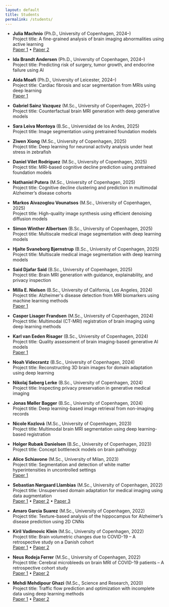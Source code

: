 ```yaml
---
layout: default
title: Students
permalink: /students/
---
```


- **Julia Machnio** (Ph.D., University of Copenhagen, 2024–)  
  Project title: A fine-grained analysis of brain imaging abnormalities using active learning  
  [Paper 1](https://openreview.net/pdf?id=ea0YJaJShO) • [Paper 2](https://arxiv.org/abs/2506.22041)  

- **Ida Brandt Andersen** (Ph.D., University of Copenhagen, 2024–)  
  Project title: Predicting risk of surgery, tumor growth, and endocrine failure using AI  

- **Aida Moafi** (Ph.D., University of Leicester, 2024–)  
  Project title: Cardiac fibrosis and scar segmentation from MRIs using deep learning  
  [Paper 1](https://arxiv.org/abs/2506.21151)  

- **Gabriel Sainz Vazquez** (M.Sc., University of Copenhagen, 2025–)  
  Project title: Counterfactual brain MRI generation with deep generative models  

- **Sara Leiva Montoya** (B.Sc., Universidad de los Andes, 2025)  
  Project title: Image segmentation using pretrained foundation models  

- **Ziwen Xiong** (M.Sc., University of Copenhagen, 2025)  
  Project title: Deep learning for neuronal activity analysis under heat stress in zebrafish  

- **Daniel Vilet Rodríguez** (M.Sc., University of Copenhagen, 2025)  
  Project title: MRI-based cognitive decline prediction using pretrained foundation models  

- **Nathaniel Putera** (M.Sc., University of Copenhagen, 2025)  
  Project title: Cognitive decline clustering and prediction in multimodal Alzheimer’s disease cohorts  

- **Markos Aivazoglou Vounatsos** (M.Sc., University of Copenhagen, 2025)  
  Project title: High-quality image synthesis using efficient denoising diffusion models  

- **Simon Winther Albertsen** (B.Sc., University of Copenhagen, 2025)  
  Project title: Multiscale medical image segmentation with deep learning models  

- **Hjalte Svaneborg Bjørnstrup** (B.Sc., University of Copenhagen, 2025)  
  Project title: Multiscale medical image segmentation with deep learning models  

- **Said Djafar Said** (B.Sc., University of Copenhagen, 2025)  
  Project title: Brain MRI generation with guidance, explainability, and privacy inspection  

- **Milla E. Nielsen** (B.Sc., University of California, Los Angeles, 2024)  
  Project title: Alzheimer's disease detection from MRI biomarkers using machine learning methods  
  [Paper 1](https://doi.org/10.1117/12.3046952)  

- **Casper Lisager Frandsen** (M.Sc., University of Copenhagen, 2024)  
  Project title: Multimodal (CT-MRI) registration of brain imaging using deep learning methods

- **Karl van Eeden Risager** (B.Sc., University of Copenhagen, 2024)  
  Project title: Quality assessment of brain imaging-based generative AI models  
  [Paper 1](https://doi.org/10.1007/978-3-031-72744-3_19)  

- **Noah Videcrantz** (B.Sc., University of Copenhagen, 2024)  
  Project title: Reconstructing 3D brain images for domain adaptation using deep learning  

- **Nikolaj Søberg Lerke** (B.Sc., University of Copenhagen, 2024)  
  Project title: Inspecting privacy preservation in generative medical imaging  

- **Jonas Møller Bagger** (B.Sc., University of Copenhagen, 2024)  
  Project title: Deep learning-based image retrieval from non-imaging records  

- **Nicole Kozlová** (M.Sc., University of Copenhagen, 2023)  
  Project title: Multimodal brain MRI segmentation using deep learning-based registration  

- **Holger Rubæk Danielsen** (B.Sc., University of Copenhagen, 2023)  
  Project title: Concept bottleneck models on brain pathology  

- **Alice Schiavone** (M.Sc., University of Milan, 2023)  
  Project title: Segmentation and detection of white matter hyperintensities in uncontrolled settings  
  [Paper 1](https://openreview.net/pdf?id=c0KnufAuX6k)  

- **Sebastian Nørgaard Llambias** (M.Sc., University of Copenhagen, 2022)  
  Project title: Unsupervised domain adaptation for medical imaging using data augmentation  
  [Paper 1](https://doi.org/10.48550/arXiv.2308.04395) • [Paper 2](https://proceedings.mlr.press/v233/llambias24a/llambias24a.pdf) • [Paper 3](https://doi.org/10.48550/arXiv.2407.19888)  

- **Amaro Garcia Suarez** (M.Sc., University of Copenhagen, 2022)  
  Project title: Texture-based analysis of the hippocampus for Alzheimer’s disease prediction using 2D CNNs  

- **Kiril Vadimovic Klein** (M.Sc., University of Copenhagen, 2022)  
  Project title: Brain volumetric changes due to COVID-19 – A retrospective study on a Danish cohort  
  [Paper 1](https://www.rsna.org/-/media/files/rsna/annual-meeting/future-and-past-meetings/rsna-2023-meeting-program.pdf#page=2275) • [Paper 2](https://doi.org/10.1101/2025.03.19.25324239)  

- **Neus Rodeja Ferrer** (M.Sc., University of Copenhagen, 2022)  
  Project title: Cerebral microbleeds on brain MRI of COVID-19 patients – A retrospective cohort study  
  [Paper 1](https://doi.org/10.1109/ISBI53787.2023.10230832) • [Paper 2](https://doi.org/10.1093/braincomms/fcae127)  

- **Mehdi Mehdipour Ghazi** (M.Sc., Science and Research, 2020)  
  Project title: Traffic flow prediction and optimization with incomplete data using deep learning methods  
  [Paper 1](https://doi.org/10.48550/arXiv.2204.10222) • [Paper 2](https://ceur-ws.org/Vol-3497/paper-130.pdf)  
  
